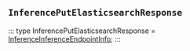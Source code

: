 ## `InferencePutElasticsearchResponse`
:::
type InferencePutElasticsearchResponse = [InferenceInferenceEndpointInfo](./InferenceInferenceEndpointInfo.md);
:::

